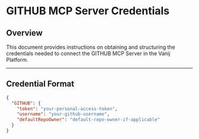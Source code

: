 
# GITHUB MCP Server Credentials

## Overview
This document provides instructions on obtaining and structuring the credentials needed to connect the GITHUB MCP Server in the Vanij Platform.

---

## Credential Format
```json
{
  "GITHUB": {
    "token": "your-personal-access-token",
    "username": "your-github-username",
    "defaultRepoOwner": "default-repo-owner-if-applicable"
  }
}

```



